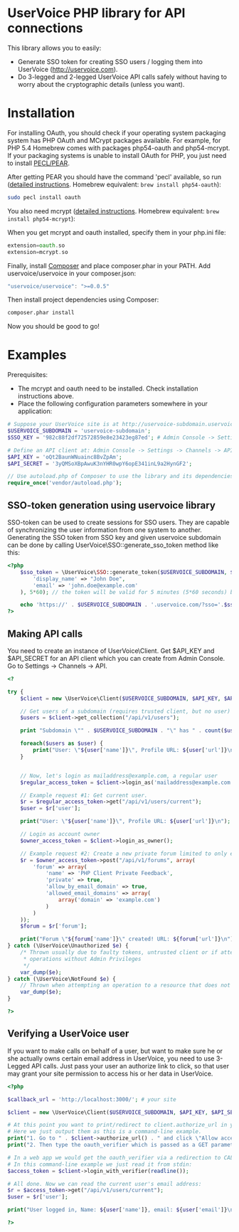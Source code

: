 UserVoice PHP library for API connections
=========================================

This library allows you to easily:
* Generate SSO token for creating SSO users / logging them into UserVoice (http://uservoice.com).
* Do 3-legged and 2-legged UserVoice API calls safely without having to worry about the cryptographic details (unless you want).


Installation
============

For installing OAuth, you should check if your operating system packaging system has PHP OAuth and MCrypt packages available. For example, for PHP 5.4 Homebrew comes with packages php54-oauth and php54-mcrypt. If your packaging systems is unable to install OAuth for PHP, you just need to install
[PECL/PEAR](http://pear.php.net/manual/en/installation.getting.php).


After getting PEAR you should have the command 'pecl' available, so run ([detailed instructions](http://www.php.net/manual/en/oauth.setup.php). Homebrew equivalent: ```brew install php54-oauth```):
```sh
sudo pecl install oauth
```
You also need mcrypt ([detailed instructions](http://www.php.net/manual/en/mcrypt.setup.php). Homebrew equivalent: ```brew install php54-mcrypt```):

When you get mcrypt and oauth installed, specify them in your php.ini file:
```php
extension=oauth.so
extension=mcrypt.so
```
Finally, install [Composer](http://getcomposer.org/download/) and place composer.phar in your PATH. Add uservoice/uservoice in your composer.json:

```javascript
"uservoice/uservoice": ">=0.0.5"
```

Then install project dependencies using Composer:

```sh
composer.phar install
```

Now you should be good to go!


Examples
========

Prerequisites:

* The mcrypt and oauth need to be installed. Check installation instructions above.
* Place the following configuration parameters somewhere in your application:

```php
# Suppose your UserVoice site is at http://uservoice-subdomain.uservoice.com/
$USERVOICE_SUBDOMAIN = 'uservoice-subdomain';
$SSO_KEY = '982c88f2df72572859e8e23423eg87ed'; # Admin Console -> Settings -> General -> User Authentication

# Define an API client at: Admin Console -> Settings -> Channels -> API
$API_KEY = 'oQt2BaunWNuainc8BvZpAm';
$API_SECRET = '3yQMSoXBpAwuK3nYHR0wpY6opE341inL9a2HynGF2';

// Use autoload.php of Composer to use the library and its dependencies:
require_once('vendor/autoload.php');
```

SSO-token generation using uservoice library
--------------------------------------------

SSO-token can be used to create sessions for SSO users. They are capable of synchronizing the user information from one system to another.
Generating the SSO token from SSO key and given uservoice subdomain can be done by calling UserVoice\\SSO::generate\_sso\_token method like this:

```php
<?php
    $sso_token = \UserVoice\SSO::generate_token($USERVOICE_SUBDOMAIN, $SSO_KEY, array(
        'display_name' => "John Doe",
        'email' => 'john.doe@example.com'
    ), 5*60); // the token will be valid for 5 minutes (5*60 seconds) by default

    echo 'https://' . $USERVOICE_SUBDOMAIN . '.uservoice.com/?sso='.$sso_token."\n";
?>
```

Making API calls
----------------

You need to create an instance of UserVoice\\Client. Get $API_KEY and $API_SECRET for an API client which you can create
from Admin Console. Go to Settings -> Channels -> API.

```php
<?

try {
    $client = new \UserVoice\Client($USERVOICE_SUBDOMAIN, $API_KEY, $API_SECRET);

    // Get users of a subdomain (requires trusted client, but no user)
    $users = $client->get_collection("/api/v1/users");

    print "Subdomain \"" . $USERVOICE_SUBDOMAIN . "\" has " . count($users) . " users.\n";

    foreach($users as $user) {
        print("User: \"${user['name']}\", Profile URL: ${user['url']}\n");
    }


    // Now, let's login as mailaddress@example.com, a regular user
    $regular_access_token = $client->login_as('mailaddress@example.com');

    // Example request #1: Get current user.
    $r = $regular_access_token->get("/api/v1/users/current");
    $user = $r['user'];

    print("User: \"${user['name']}\", Profile URL: ${user['url']}\n");

    // Login as account owner
    $owner_access_token = $client->login_as_owner();

    // Example request #2: Create a new private forum limited to only example.com email domain.
    $r = $owner_access_token->post("/api/v1/forums", array(
        'forum' => array(
            'name' => 'PHP Client Private Feedback',
            'private' => true,
            'allow_by_email_domain' => true,
            'allowed_email_domains' => array(
                array('domain' => 'example.com')
            )
        )
    ));
    $forum = $r['forum'];

    print("Forum \"${forum['name']}\" created! URL: ${forum['url']}\n");
} catch (\UserVoice\Unauthorized $e) {
    /* Thrown usually due to faulty tokens, untrusted client or if attempting
     * operations without Admin Privileges
     */
    var_dump($e);
} catch (\UserVoice\NotFound $e) {
    // Thrown when attempting an operation to a resource that does not exist
    var_dump($e);
}

?>
```

Verifying a UserVoice user
--------------------------

If you want to make calls on behalf of a user, but want to make sure he or she
actually owns certain email address in UserVoice, you need to use 3-Legged API
calls. Just pass your user an authorize link to click, so that user may grant
your site permission to access his or her data in UserVoice.

```php
<?php

$callback_url = 'http://localhost:3000/'; # your site

$client = new \UserVoice\Client($USERVOICE_SUBDOMAIN, $API_KEY, $API_SECRET, array('callback' => $callback_url));

# At this point you want to print/redirect to client.authorize_url in your application.
# Here we just output them as this is a command-line example.
print("1. Go to " . $client->authorize_url() . " and click \"Allow access\".\n");
print("2. Then type the oauth_verifier which is passed as a GET parameter to the callback URL:\n");

# In a web app we would get the oauth_verifier via a redirection to CALLBACK_URL.
# In this command-line example we just read it from stdin:
$access_token = $client->login_with_verifier(readline());

# All done. Now we can read the current user's email address:
$r = $access_token->get("/api/v1/users/current");
$user = $r['user'];

print("User logged in, Name: ${user['name']}, email: ${user['email']}\n");

?>
```
